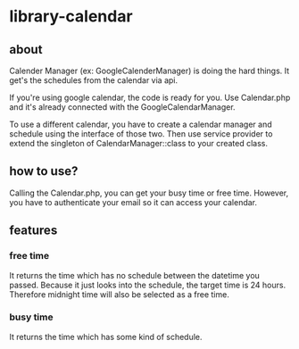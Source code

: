 # library-calendar

## about
Calender Manager (ex: GoogleCalenderManager) is doing the hard things.
It get's the schedules from the calendar via api.

If you're using google calendar, the code is ready for you.
Use Calendar.php and it's already connected with the GoogleCalendarManager.

To use a different calendar, you have to create a calendar manager and schedule using the interface of those two.
Then use service provider to extend the singleton of CalendarManager::class to your created class.   

## how to use?
Calling the Calendar.php, you can get your busy time or free time.
However, you have to authenticate your email so it can access your calendar.

## features

### free time
It returns the time which has no schedule between the datetime you passed.
Because it just looks into the schedule, the target time is 24 hours. Therefore midnight time will also be selected as a free time.

### busy time
It returns the time which has some kind of schedule.

